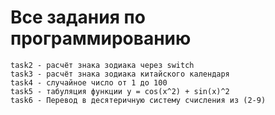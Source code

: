 # Все задания по программированию
```task1 - расчёт знака зодиака через if
task2 - расчёт знака зодиака через switch 
task3 - расчёт знака зодиака китайского календаря
task4 - случайное число от 1 до 100
task5 - табуляция функции y = cos(x^2) + sin(x)^2
task6 - Перевод в десятеричную систему счисления из (2-9)